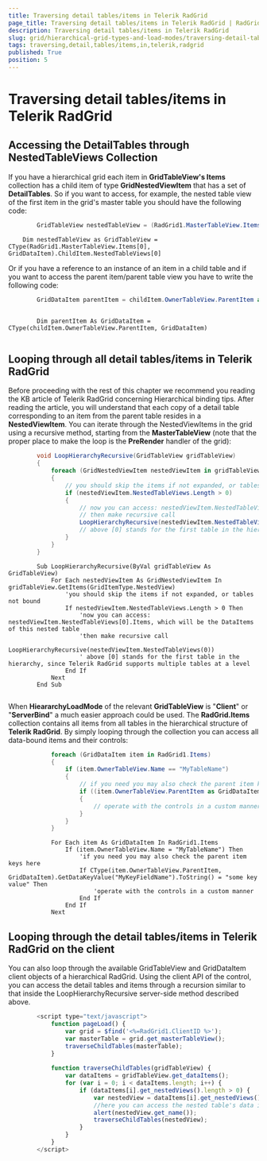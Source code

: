 ```yaml
---
title: Traversing detail tables/items in Telerik RadGrid
page_title: Traversing detail tables/items in Telerik RadGrid | RadGrid for ASP.NET AJAX Documentation
description: Traversing detail tables/items in Telerik RadGrid
slug: grid/hierarchical-grid-types-and-load-modes/traversing-detail-tables/items-in-telerik-radgrid
tags: traversing,detail,tables/items,in,telerik,radgrid
published: True
position: 5
---
```


# Traversing detail tables/items in Telerik RadGrid



## Accessing the DetailTables through NestedTableViews Collection

If you have a hierarchical grid each item in **GridTableView's Items** collection has a child item of type **GridNestedViewItem** that has a set of **DetailTables**. So if you want to access, for example, the nested table view of the first item in the grid's master table you should have the following code:



````C#
	    GridTableView nestedTableView = (RadGrid1.MasterTableView.Items[0] as GridDataItem).ChildItem.NestedTableViews[0];
````
````VB.NET
	Dim nestedTableView as GridTableView = CType(RadGrid1.MasterTableView.Items[0], GridDataItem).ChildItem.NestedTableViews[0]          
````


Or if you have a reference to an instance of an item in a child table and if you want to access the parent item/parent table view you have to write the following code:



````C#
	    GridDataItem parentItem = childItem.OwnerTableView.ParentItem as GridDataItem;
````
````VB.NET
	
	    Dim parentItem As GridDataItem = CType(childItem.OwnerTableView.ParentItem, GridDataItem)
	
````


## Looping through all detail tables/items in Telerik RadGrid

Before proceeding with the rest of this chapter we recommend you reading the KB article of Telerik RadGrid concerning Hierarchical binding tips. After reading the article, you will understand that each copy of a detail table corresponding to an item from the parent table resides in a **NestedViewItem**. You can iterate through the NestedViewItems in the grid using a recursive method, starting from the **MasterTableView** (note that the proper place to make the loop is the **PreRender** handler of the grid):



````C#
	    void LoopHierarchyRecursive(GridTableView gridTableView)
	    {
	        foreach (GridNestedViewItem nestedViewItem in gridTableView.GetItems(GridItemType.NestedView))
	        {
	            // you should skip the items if not expanded, or tables not bound
	            if (nestedViewItem.NestedTableViews.Length > 0)
	            {
	                // now you can access: nestedViewItem.NestedTableViews[0].Items, which will be the DataItems of this nested table
	                // then make recursive call
	                LoopHierarchyRecursive(nestedViewItem.NestedTableViews[0]);
	                // above [0] stands for the first table in the hierarchy, since Telerik RadGrid supports multiple tables at a level
	            }
	        }
	    }
````
````VB.NET
	    Sub LoopHierarchyRecursive(ByVal gridTableView As GridTableView)
	        For Each nestedViewItem As GridNestedViewItem In gridTableView.GetItems(GridItemType.NestedView)
	            'you should skip the items if not expanded, or tables not bound
	            If nestedViewItem.NestedTableViews.Length > 0 Then
	                'now you can access: nestedViewItem.NestedTableViews[0].Items, which will be the DataItems of this nested table
	                'then make recursive call
	                LoopHierarchyRecursive(nestedViewItem.NestedTableViews(0))
	                ' above [0] stands for the first table in the hierarchy, since Telerik RadGrid supports multiple tables at a level
	            End If
	        Next
	    End Sub
	
````


When **HieararchyLoadMode** of the relevant **GridTableView** is "**Client**" or "**ServerBind**" a much easier approach could be used. The **RadGrid.Items** collection contains all items from all tables in the hierarchical structure of **Telerik RadGrid**. By simply looping through the collection you can access all data-bound items and their controls:



````C#
	        foreach (GridDataItem item in RadGrid1.Items)
	        {
	            if (item.OwnerTableView.Name == "MyTableName")
	            {
	                // if you need you may also check the parent item keys here
	                if ((item.OwnerTableView.ParentItem as GridDataItem).GetDataKeyValue("MyKeyFieldName").ToString() == "some key value")
	                {
	                    // operate with the controls in a custom manner
	                }
	            }
	        }
````
````VB.NET
	        For Each item As GridDataItem In RadGrid1.Items
	            If (item.OwnerTableView.Name = "MyTableName") Then
	                'if you need you may also check the parent item keys here
	                If CType(item.OwnerTableView.ParentItem, GridDataItem).GetDataKeyValue("MyKeyFieldName").ToString() = "some key value" Then
	                    'operate with the controls in a custom manner
	                End If
	            End If
	        Next
````


## Looping through the detail tables/items in Telerik RadGrid on the client

You can also loop through the available GridTableView and GridDataItem client objects of a hierarchical RadGrid. Using the client API of the control, you can access the detail tables and items through a recursion similar to that inside the LoopHierarchyRecursive server-side method described above.

````JavaScript
	    <script type="text/javascript">
	        function pageLoad() {
	            var grid = $find('<%=RadGrid1.ClientID %>');
	            var masterTable = grid.get_masterTableView();
	            traverseChildTables(masterTable);
	        }
	
	        function traverseChildTables(gridTableView) {
	            var dataItems = gridTableView.get_dataItems();
	            for (var i = 0; i < dataItems.length; i++) {
	                if (dataItems[i].get_nestedViews().length > 0) {
	                    var nestedView = dataItems[i].get_nestedViews()[0];
	                    //here you can access the nested table's data items using nestedView.get_dataItems()
	                    alert(nestedView.get_name());
	                    traverseChildTables(nestedView);
	                }
	            }
	        }
	    </script>
````


